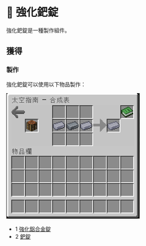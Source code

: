 # 💎 強化鈀錠

強化鈀錠是一種製作組件。

## 獲得

### 製作

強化鈀錠可以使用以下物品製作：

![](<../.gitbook/assets/image (226).png>)

* 1 [強化鋁合金錠](reinforced-aluminium-alloy-ingot.md)
* 2 [鈀錠](Palladium-Ingot.md)
